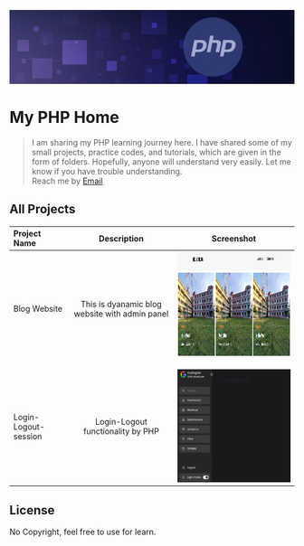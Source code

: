 <p align="center"><a href="#" target="_blank" rel="noopener noreferrer"><img src="./php_banner.jpg?raw=true" alt="re-frame logo"></a></p>

# My PHP Home

> I am sharing my PHP learning journey here. I have shared some of my small projects, practice codes, and tutorials, which are given in the form of folders. Hopefully, anyone will understand very easily. Let me know if you have trouble understanding. <br>
> Reach me by [Email](mahibur.business@gmail.com)

## All Projects

| Project Name |  Description  |  Screenshot  |
| :---         |     :---:     |  :---: |
| Blog Website | This is dyanamic blog website with admin panel | <a href="https://github.com/mahibur01/php-blog"> <img src="https://github.com/mahibur01/php-blog/blob/master/blog_1.jpg?raw=true" alt="phpBlog"  width="400" height="200"></a>|
| Login-Logout-session | Login-Logout functionality by PHP | <a href="https://github.com/mahibur01/login-logout-session"> <img src="https://github.com/mahibur01/Login-Logout-session/blob/master/login_logout.jpg?raw=true" alt="phpLoging"  width="400" height="200"></a>|

## License
No Copyright, feel free to use for learn. 

